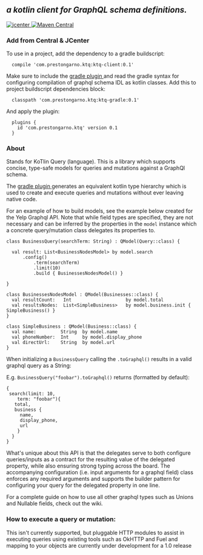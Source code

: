 *__a kotlin client for GraphQL schema definitions.__*
-----------------------------

 [ ![jcenter](https://api.bintray.com/packages/prestongarno/ktq/ktq-client/images/download.svg?version=0.1) ](https://bintray.com/prestongarno/ktq/ktq-client/0.1/link)
[![Maven Central](https://maven-badges.herokuapp.com/maven-central/com.prestongarno/trywithres-compat/badge.svg)](https://bintray.com/prestongarno/ktq/ktq-client/0.1/link)



### Add from Central & JCenter

To use in a project, add the dependency to a gradle buildscript:

      compile 'com.prestongarno.ktq:ktq-client:0.1'
      
Make sure to include the [ gradle plugin ](https://github.com/prestongarno/ktq-gradle) and read
 the gradle syntax for configuring compilation of graphql schema IDL as kotlin classes. 
 Add this to project buildscript dependencies block:

      classpath 'com.prestongarno.ktq:ktq-gradle:0.1'

And apply the plugin:

      plugins {
        id 'com.prestongarno.ktq' version 0.1
      }
      
### About

Stands for KoTlin Query (language). This is a library which supports concise, type-safe models for 
queries and mutations against a GraphQl schema. 

The [ gradle plugin ](https://github.com/prestongarno/ktq-gradle) generates an equivalent kotlin type hierarchy which is used to create and execute queries
and mutations without ever leaving native code.

For an example of how to build models, see the example below created for the Yelp Graphql API. 
Note that while field types are specified, they are not necessary and can be inferred by the properties
in the `model` instance which a concrete query/mutation class delegates its properties to.

    class BusinessQuery(searchTerm: String) : QModel(Query::class) {
    
      val result: List<BusinessNodesModel> by model.search
          .config()
              .term(searchTerm)
              .limit(10)
              .build { BusinessesNodesModel() }
          
    }

    class BusinessesNodesModel : QModel(Businesses::class) {
      val resultCount:   Int                    by model.total
      val resultsNodes:  List<SimpleBusiness>   by model.business.init { SimpleBusiness() }
    }

    class SimpleBusiness : QModel(Business::class) {
      val name:         String  by model.name
      val phoneNumber:  Int     by model.display_phone
      val directUrl:    String  by model.url
    }
    

When initializing a `BusinessQuery` calling the `.toGraphql()` results in a valid graphql query as a String:

E.g. `BusinessQuery("foobar").toGraphql()` returns (formatted by default):

    {
     search(limit: 10,
        term: "foobar"){
       total,
       business {
         name,
         display_phone,
         url 
        }
      }
    }
    
What's unique about this API is that the delegates serve to both configure queries/inputs as a contract for the 
resulting value of the delegated property, while also ensuring strong typing across the board. The accompanying
configuration (i.e. input arguments for a graphql field) class enforces any required arguments and supports the 
builder pattern for configuring your query for the delegated property in one line.

For a complete guide on how to use all other graphql types such as Unions and Nullable fields,
check out the wiki.

### How to execute a query or mutation:

This isn't currently supported, but pluggable HTTP modules to assist in executing queries 
using existing tools such as OkHTTP and Fuel and mapping to your objects are currently under development for a 1.0 release

